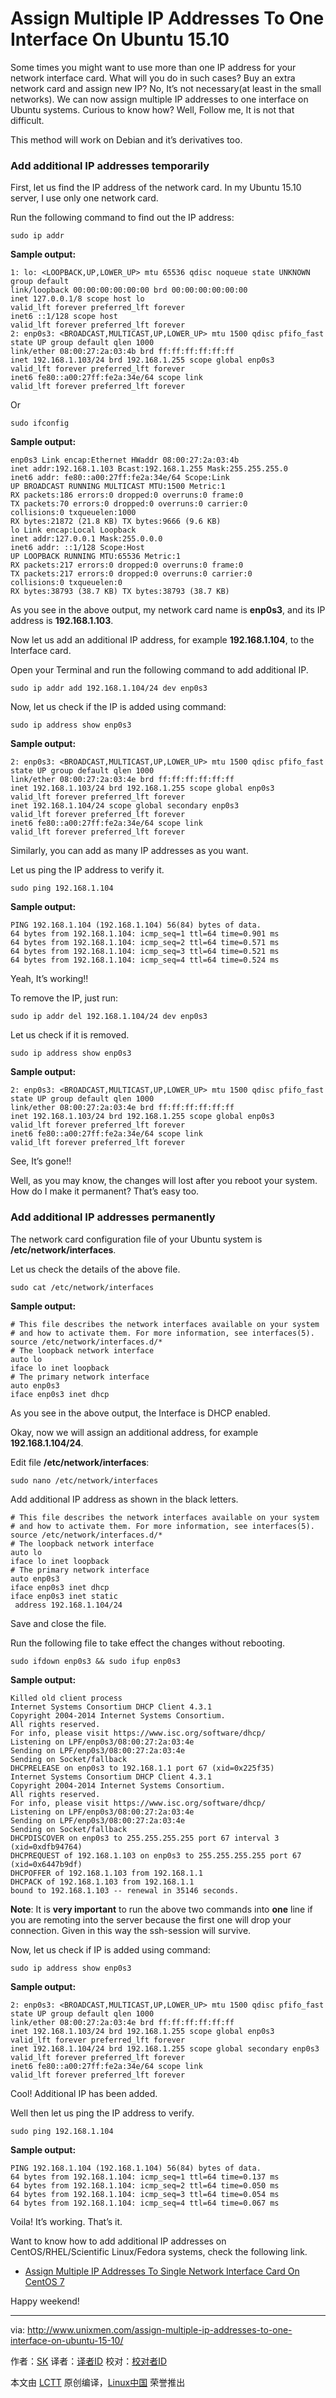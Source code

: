 Assign Multiple IP Addresses To One Interface On Ubuntu 15.10
================================================================================
Some times you might want to use more than one IP address for your network interface card. What will you do in such cases? Buy an extra network card and assign new IP? No, It’s not necessary(at least in the small networks). We can now assign multiple IP addresses to one interface on Ubuntu systems. Curious to know how? Well, Follow me, It is not that difficult.

This method will work on Debian and it’s derivatives too.

### Add additional IP addresses temporarily ###

First, let us find the IP address of the network card. In my Ubuntu 15.10 server, I use only one network card.

Run the following command to find out the IP address:

    sudo ip addr

**Sample output:**

    1: lo: <LOOPBACK,UP,LOWER_UP> mtu 65536 qdisc noqueue state UNKNOWN group default 
    link/loopback 00:00:00:00:00:00 brd 00:00:00:00:00:00
    inet 127.0.0.1/8 scope host lo
    valid_lft forever preferred_lft forever
    inet6 ::1/128 scope host 
    valid_lft forever preferred_lft forever
    2: enp0s3: <BROADCAST,MULTICAST,UP,LOWER_UP> mtu 1500 qdisc pfifo_fast state UP group default qlen 1000
    link/ether 08:00:27:2a:03:4b brd ff:ff:ff:ff:ff:ff
    inet 192.168.1.103/24 brd 192.168.1.255 scope global enp0s3
    valid_lft forever preferred_lft forever
    inet6 fe80::a00:27ff:fe2a:34e/64 scope link 
    valid_lft forever preferred_lft forever

Or

    sudo ifconfig

**Sample output:**

    enp0s3 Link encap:Ethernet HWaddr 08:00:27:2a:03:4b 
    inet addr:192.168.1.103 Bcast:192.168.1.255 Mask:255.255.255.0
    inet6 addr: fe80::a00:27ff:fe2a:34e/64 Scope:Link
    UP BROADCAST RUNNING MULTICAST MTU:1500 Metric:1
    RX packets:186 errors:0 dropped:0 overruns:0 frame:0
    TX packets:70 errors:0 dropped:0 overruns:0 carrier:0
    collisions:0 txqueuelen:1000 
    RX bytes:21872 (21.8 KB) TX bytes:9666 (9.6 KB)
    lo Link encap:Local Loopback 
    inet addr:127.0.0.1 Mask:255.0.0.0
    inet6 addr: ::1/128 Scope:Host
    UP LOOPBACK RUNNING MTU:65536 Metric:1
    RX packets:217 errors:0 dropped:0 overruns:0 frame:0
    TX packets:217 errors:0 dropped:0 overruns:0 carrier:0
    collisions:0 txqueuelen:0 
    RX bytes:38793 (38.7 KB) TX bytes:38793 (38.7 KB)

As you see in the above output, my network card name is **enp0s3**, and its IP address is **192.168.1.103**.

Now let us add an additional IP address, for example **192.168.1.104**, to the Interface card.

Open your Terminal and run the following command to add additional IP.

    sudo ip addr add 192.168.1.104/24 dev enp0s3

Now, let us check if the IP is added using command:

    sudo ip address show enp0s3

**Sample output:**

    2: enp0s3: <BROADCAST,MULTICAST,UP,LOWER_UP> mtu 1500 qdisc pfifo_fast state UP group default qlen 1000
    link/ether 08:00:27:2a:03:4e brd ff:ff:ff:ff:ff:ff
    inet 192.168.1.103/24 brd 192.168.1.255 scope global enp0s3
    valid_lft forever preferred_lft forever
    inet 192.168.1.104/24 scope global secondary enp0s3
    valid_lft forever preferred_lft forever
    inet6 fe80::a00:27ff:fe2a:34e/64 scope link 
    valid_lft forever preferred_lft forever

Similarly, you can add as many IP addresses as you want.

Let us ping the IP address to verify it.

    sudo ping 192.168.1.104

**Sample output:**

    PING 192.168.1.104 (192.168.1.104) 56(84) bytes of data.
    64 bytes from 192.168.1.104: icmp_seq=1 ttl=64 time=0.901 ms
    64 bytes from 192.168.1.104: icmp_seq=2 ttl=64 time=0.571 ms
    64 bytes from 192.168.1.104: icmp_seq=3 ttl=64 time=0.521 ms
    64 bytes from 192.168.1.104: icmp_seq=4 ttl=64 time=0.524 ms

Yeah, It’s working!!

To remove the IP, just run:

    sudo ip addr del 192.168.1.104/24 dev enp0s3

Let us check if it is removed.

    sudo ip address show enp0s3

**Sample output:**

    2: enp0s3: <BROADCAST,MULTICAST,UP,LOWER_UP> mtu 1500 qdisc pfifo_fast state UP group default qlen 1000
    link/ether 08:00:27:2a:03:4e brd ff:ff:ff:ff:ff:ff
    inet 192.168.1.103/24 brd 192.168.1.255 scope global enp0s3
    valid_lft forever preferred_lft forever
    inet6 fe80::a00:27ff:fe2a:34e/64 scope link 
    valid_lft forever preferred_lft forever

See, It’s gone!!

Well, as you may know, the changes will lost after you reboot your system. How do I make it permanent? That’s easy too.

### Add additional IP addresses permanently ###

The network card configuration file of your Ubuntu system is **/etc/network/interfaces**.

Let us check the details of the above file.

    sudo cat /etc/network/interfaces

**Sample output:**

    # This file describes the network interfaces available on your system
    # and how to activate them. For more information, see interfaces(5).
    source /etc/network/interfaces.d/*
    # The loopback network interface
    auto lo
    iface lo inet loopback
    # The primary network interface
    auto enp0s3
    iface enp0s3 inet dhcp

As you see in the above output, the Interface is DHCP enabled.

Okay, now we will assign an additional address, for example **192.168.1.104/24**.

Edit file **/etc/network/interfaces**:

    sudo nano /etc/network/interfaces

Add additional IP address as shown in the black letters.

    # This file describes the network interfaces available on your system
    # and how to activate them. For more information, see interfaces(5).
    source /etc/network/interfaces.d/*
    # The loopback network interface
    auto lo
    iface lo inet loopback
    # The primary network interface
    auto enp0s3
    iface enp0s3 inet dhcp
    iface enp0s3 inet static
     address 192.168.1.104/24

Save and close the file.

Run the following file to take effect the changes without rebooting.

    sudo ifdown enp0s3 && sudo ifup enp0s3

**Sample output:**

    Killed old client process
    Internet Systems Consortium DHCP Client 4.3.1
    Copyright 2004-2014 Internet Systems Consortium.
    All rights reserved.
    For info, please visit https://www.isc.org/software/dhcp/
    Listening on LPF/enp0s3/08:00:27:2a:03:4e
    Sending on LPF/enp0s3/08:00:27:2a:03:4e
    Sending on Socket/fallback
    DHCPRELEASE on enp0s3 to 192.168.1.1 port 67 (xid=0x225f35)
    Internet Systems Consortium DHCP Client 4.3.1
    Copyright 2004-2014 Internet Systems Consortium.
    All rights reserved.
    For info, please visit https://www.isc.org/software/dhcp/
    Listening on LPF/enp0s3/08:00:27:2a:03:4e
    Sending on LPF/enp0s3/08:00:27:2a:03:4e
    Sending on Socket/fallback
    DHCPDISCOVER on enp0s3 to 255.255.255.255 port 67 interval 3 (xid=0xdfb94764)
    DHCPREQUEST of 192.168.1.103 on enp0s3 to 255.255.255.255 port 67 (xid=0x6447b9df)
    DHCPOFFER of 192.168.1.103 from 192.168.1.1
    DHCPACK of 192.168.1.103 from 192.168.1.1
    bound to 192.168.1.103 -- renewal in 35146 seconds.

**Note**: It is **very important** to run the above two commands into **one** line if you are remoting into the server because the first one will drop your connection. Given in this way the ssh-session will survive.

Now, let us check if IP is added using command:

    sudo ip address show enp0s3

**Sample output:**

    2: enp0s3: <BROADCAST,MULTICAST,UP,LOWER_UP> mtu 1500 qdisc pfifo_fast state UP group default qlen 1000
    link/ether 08:00:27:2a:03:4e brd ff:ff:ff:ff:ff:ff
    inet 192.168.1.103/24 brd 192.168.1.255 scope global enp0s3
    valid_lft forever preferred_lft forever
    inet 192.168.1.104/24 brd 192.168.1.255 scope global secondary enp0s3
    valid_lft forever preferred_lft forever
    inet6 fe80::a00:27ff:fe2a:34e/64 scope link 
    valid_lft forever preferred_lft forever

Cool! Additional IP has been added.

Well then let us ping the IP address to verify.

    sudo ping 192.168.1.104

**Sample output:**

    PING 192.168.1.104 (192.168.1.104) 56(84) bytes of data.
    64 bytes from 192.168.1.104: icmp_seq=1 ttl=64 time=0.137 ms
    64 bytes from 192.168.1.104: icmp_seq=2 ttl=64 time=0.050 ms
    64 bytes from 192.168.1.104: icmp_seq=3 ttl=64 time=0.054 ms
    64 bytes from 192.168.1.104: icmp_seq=4 ttl=64 time=0.067 ms

Voila! It’s working. That’s it.

Want to know how to add additional IP addresses on CentOS/RHEL/Scientific Linux/Fedora systems, check the following link.

- [Assign Multiple IP Addresses To Single Network Interface Card On CentOS 7][1]

Happy weekend!

--------------------------------------------------------------------------------

via: http://www.unixmen.com/assign-multiple-ip-addresses-to-one-interface-on-ubuntu-15-10/

作者：[SK][a]
译者：[译者ID](https://github.com/译者ID)
校对：[校对者ID](https://github.com/校对者ID)

本文由 [LCTT](https://github.com/LCTT/TranslateProject) 原创编译，[Linux中国](https://linux.cn/) 荣誉推出

[a]:http://www.unixmen.com/author/sk/
[1]:http://www.unixmen.com/linux-basics-assign-multiple-ip-addresses-single-network-interface-card-centos-7/